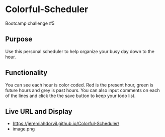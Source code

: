 # Colorful-Scheduler
Bootcamp challenge #5

## Purpose
Use this personal scheduler to help organize your busy day down to the hour.

## Functionality
You can see each hour is color coded. Red is the present hour, green is future hours and grey is past hours.
You can also input comments on each of the lines and click the the save button to keep your todo list.

## Live URL and Display
- https://jeremiahdorvil.github.io/Colorful-Scheduler/
- image.png


